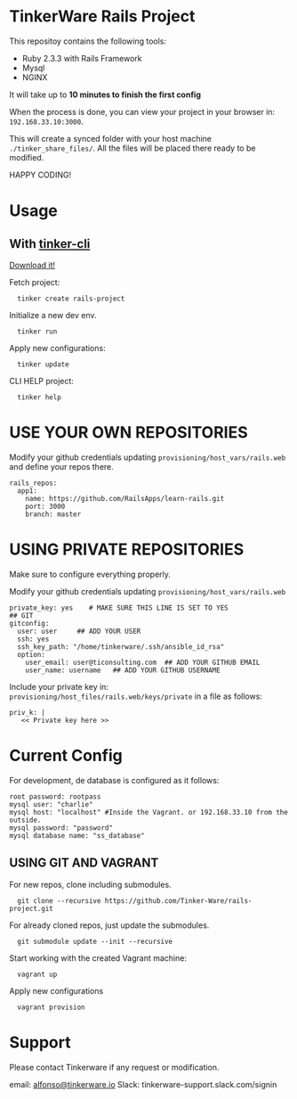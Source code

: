 TinkerWare Rails Project
===

This repositoy contains the following tools: 

  - Ruby 2.3.3 with Rails Framework
  - Mysql
  - NGINX

It will take up to **10 minutes to finish the first config**

When the process is done, you can view your project in your browser in: `192.168.33.10:3000`.

This will create a synced folder with your host machine `./tinker_share_files/`.
All the files will be placed there ready to be modified.

HAPPY CODING!


Usage
===

## With [tinker-cli](https://github.com/thetonymaster/tinker-cli/releases/download/v0.1/tinker-cli)
[Download it!](https://github.com/thetonymaster/tinker-cli/releases/download/v0.1/tinker-cli)

Fetch project: 
```
  tinker create rails-project
```

Initialize a new dev env.
```
  tinker run
```

Apply new configurations: 
```
  tinker update
```

CLI HELP project: 
```
  tinker help
```

# USE YOUR OWN REPOSITORIES

Modify your github credentials updating `provisioning/host_vars/rails.web`
and define your repos there.

```
rails_repos:
  app1:
    name: https://github.com/RailsApps/learn-rails.git
    port: 3000
    branch: master
```

# USING PRIVATE REPOSITORIES

Make sure to configure everything properly.

Modify your github credentials updating `provisioning/host_vars/rails.web`

```
private_key: yes    # MAKE SURE THIS LINE IS SET TO YES
## GIT
gitconfig:
  user: user     ## ADD YOUR USER
  ssh: yes
  ssh_key_path: "/home/tinkerware/.ssh/ansible_id_rsa"
  option:
    user_email: user@ticonsulting.com  ## ADD YOUR GITHUB EMAIL
    user_name: username   ## ADD YOUR GITHUB USERNAME

```

Include your private key in:
`provisioning/host_files/rails.web/keys/private` in a file as follows:

```
priv_k: |
   << Private key here >>
```


Current Config
===

For development, de database is configured as it follows:

```
root password: rootpass
mysql user: "charlie"
mysql host: "localhost" #Inside the Vagrant. or 192.168.33.10 from the outside.
mysql password: "password"
mysql database name: "ss_database"
```

## USING GIT AND VAGRANT

For new repos, clone including submodules.

```
  git clone --recursive https://github.com/Tinker-Ware/rails-project.git
```

For already cloned repos, just update the submodules.
```
  git submodule update --init --recursive
```

Start working with the created Vagrant machine:
```
  vagrant up
```

Apply new configurations
```
  vagrant provision
```


Support
===

Please contact Tinkerware if any request or modification.

email: alfonso@tinkerware.io
Slack: tinkerware-support.slack.com/signin
